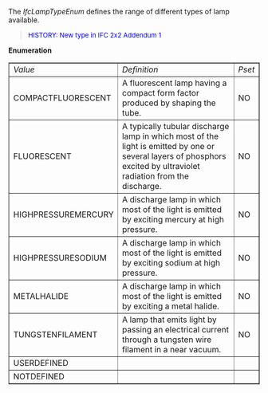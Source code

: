 ﻿The _IfcLampTypeEnum_ defines the range of different types of lamp available.

> <font color="#0000FF" size="-1"> HISTORY: New type in IFC 2x2 Addendum
		  1</font>
> 


**Enumeration**

<table border="1"> 
		<tr> 
		  <td><i>Value</i></td> 
		  <td><i>Definition</i></td> 
		  <td><i>Pset</i></td> 
		</tr> 
		<tr> 
		  <td>COMPACTFLUORESCENT</td> 
		  <td>A fluorescent lamp having a compact form factor produced by shaping
			 the tube.</td> 
		  <td>NO</td> 
		</tr> 
		<tr> 
		  <td>FLUORESCENT</td> 
		  <td>A typically tubular discharge lamp in which most of the light is
			 emitted by one or several layers of phosphors excited by ultraviolet radiation
			 from the discharge.</td> 
		  <td>NO</td> 
		</tr> 
		<tr> 
		  <td>HIGHPRESSUREMERCURY</td> 
		  <td>A discharge lamp in which most of the light is emitted by exciting
			 mercury at high pressure.</td> 
		  <td>NO</td> 
		</tr> 
		<tr> 
		  <td>HIGHPRESSURESODIUM</td> 
		  <td>A discharge lamp in which most of the light is emitted by exciting
			 sodium at high pressure.</td> 
		  <td>NO</td> 
		</tr> 
		<tr> 
		  <td>METALHALIDE</td> 
		  <td>A discharge lamp in which most of the light is emitted by exciting
			 a metal halide.</td> 
		  <td>NO</td> 
		</tr> 
		<tr> 
		  <td>TUNGSTENFILAMENT</td> 
		  <td>A lamp that emits light by passing an electrical current through a
			 tungsten wire filament in a near vacuum.</td> 
		  <td>NO</td> 
		</tr> 
		<tr> 
		  <td>USERDEFINED</td> 
		  <td></td> 
		  <td></td> 
		</tr> 
		<tr> 
		  <td>NOTDEFINED</td> 
		  <td></td> 
		  <td></td> 
		</tr> 
	 </table>